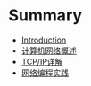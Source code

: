 # Summary

* [Introduction](README.md)
* [计算机网络概述](./chapter01/README.md)
* [TCP/IP详解](./chapter02/README.md)
* [网络编程实践](./chapter03/README.md)

